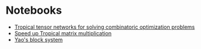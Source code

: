 # Notebooks

* [Tropical tensor networks for solving combinatoric optimization problems](https://giggleliu.github.io/notebooks/notebooks/tropicaltensornetwork.html)
* [Speed up Tropical matrix multiplication](https://giggleliu.github.io/notebooks/notebooks/tropicalgemm.html)
* [Yao's block system](https://giggleliu.github.io/notebooks/notebooks/yaoblocks.html)
